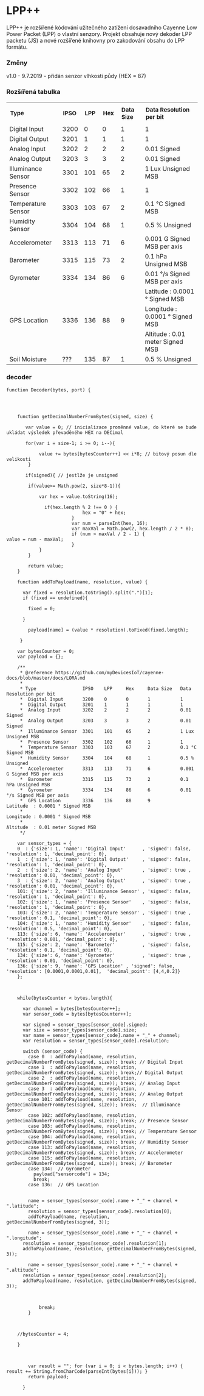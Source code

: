 # LPP++

LPP++ je rozšířené kódování užitečného zatížení dosavadního Cayenne Low Power Packet (LPP) o vlastní senzory. Projekt obsahuje nový dekoder LPP packetu (JS) a nové rozšířené knihovny pro zakodování obsahu do LPP formátu. 

### Změny

v1.0 - 9.7.2019 - přidán senzor vlhkosti půdy (HEX = 87)

### Rozšířená tabulka

<table style="width: 100%;">
<tbody>
<tr>
<td style="font-size: 15px; padding: 10px;"><b>Type</b></td>
<td style="font-size: 15px; padding: 10px;"><b>IPSO</b></td>
<td style="font-size: 15px; padding: 10px;"><b>LPP</b></td>
<td style="font-size: 15px; padding: 10px;"><b>Hex</b></td>
<td style="font-size: 15px; padding: 10px;"><b>Data Size</b></td>
<td style="font-size: 15px; padding: 10px;"><b>Data Resolution per bit</b></td>
</tr>
<tr>
<td>Digital Input</td>
<td>3200</td>
<td>0</td>
<td>0</td>
<td>1</td>
<td>1</td>
</tr>
<tr>
<td>Digital Output</td>
<td>3201</td>
<td>1</td>
<td>1</td>
<td>1</td>
<td>1</td>
</tr>
<tr>
<td>Analog Input</td>
<td>3202</td>
<td>2</td>
<td>2</td>
<td>2</td>
<td>0.01 Signed</td>
</tr>
<tr>
<td>Analog Output</td>
<td>3203</td>
<td>3</td>
<td>3</td>
<td>2</td>
<td>0.01 Signed</td>
</tr>
<tr>
<td>Illuminance Sensor</td>
<td>3301</td>
<td>101</td>
<td>65</td>
<td>2</td>
<td>1 Lux Unsigned MSB</td>
</tr>
<tr>
<td>Presence Sensor</td>
<td>3302</td>
<td>102</td>
<td>66</td>
<td>1</td>
<td>1</td>
</tr>
<tr>
<td>Temperature Sensor</td>
<td>3303</td>
<td>103</td>
<td>67</td>
<td>2</td>
<td>0.1 °C Signed MSB</td>
</tr>
<tr>
<td>Humidity Sensor</td>
<td>3304</td>
<td>104</td>
<td>68</td>
<td>1</td>
<td>0.5 % Unsigned</td>
</tr>
<tr>
<td>Accelerometer</td>
<td>3313</td>
<td>113</td>
<td>71</td>
<td>6</td>
<td>0.001 G Signed MSB per axis</td>
</tr>
<tr>
<td>Barometer</td>
<td>3315</td>
<td>115</td>
<td>73</td>
<td>2</td>
<td>0.1 hPa Unsigned MSB</td>
</tr>
<tr>
<td>Gyrometer</td>
<td>3334</td>
<td>134</td>
<td>86</td>
<td>6</td>
<td>0.01 °/s Signed MSB per axis</td>
</tr>
<tr>
<td rowspan="3">GPS Location</td>
<td rowspan="3">3336</td>
<td rowspan="3">136</td>
<td rowspan="3">88</td>
<td rowspan="3">9</td>
<td>Latitude : 0.0001 ° Signed MSB</td>
</tr>
<tr>
<td>Longitude : 0.0001 ° Signed MSB</td>
</tr>
<tr>
<td>Altitude : 0.01 meter Signed MSB</td>
</tr>
<tr>
  <td>Soil Moisture</td>
  <td>???</td>
  <td>135</td>
  <td>87</td>
  <td>1</td>
  <td>0.5 % Unsigned</td>
</tr>
</tbody>
</table>


### decoder
```
function Decoder(bytes, port) {




    function getDecimalNumberFromBytes(signed, size) {

       var value = 0; // inicializace proměnné value, do které se bude ukládat výsledek převaděného HEX na DECimal
       
       for(var i = size-1; i >= 0; i--){
              
            value += bytes[bytesCounter++] << i*8; // bitový posun dle velikosti 
        }
       
       if(signed){ // jestlže je unsigned

        if(value>= Math.pow(2, size*8-1)){
          
            var hex = value.toString(16);
                        
              if(hex.length % 2 !== 0 ) {
                            hex = "0" + hex;
                        }
                        var num = parseInt(hex, 16);
                        var maxVal = Math.pow(2, hex.length / 2 * 8);
                        if (num > maxVal / 2 - 1) {
value = num - maxVal;
                        }
            }           
        }
        
        return value;
    }

    function addToPayload(name, resolution, value) {
      
      var fixed = resolution.toString().split(".")[1];
      if (fixed == undefined){
        
        fixed = 0;
        
      }

        payload[name] = (value * resolution).toFixed(fixed.length);

     }

    var bytesCounter = 0;
    var payload = {};

    /**
     * @reference https://github.com/myDevicesIoT/cayenne-docs/blob/master/docs/LORA.md
     * 
     * Type                 IPSO    LPP     Hex     Data Size   Data Resolution per bit
     *  Digital Input       3200    0       0       1           1
     *  Digital Output      3201    1       1       1           1
     *  Analog Input        3202    2       2       2           0.01 Signed
     *  Analog Output       3203    3       3       2           0.01 Signed
     *  Illuminance Sensor  3301    101     65      2           1 Lux Unsigned MSB
     *  Presence Sensor     3302    102     66      1           1
     *  Temperature Sensor  3303    103     67      2           0.1 °C Signed MSB
     *  Humidity Sensor     3304    104     68      1           0.5 % Unsigned
     *  Accelerometer       3313    113     71      6           0.001 G Signed MSB per axis
     *  Barometer           3315    115     73      2           0.1 hPa Unsigned MSB
     *  Gyrometer           3334    134     86      6           0.01 °/s Signed MSB per axis
     *  GPS Location        3336    136     88      9           Latitude  : 0.0001 ° Signed MSB
     *                                                          Longitude : 0.0001 ° Signed MSB
     *                                                          Altitude  : 0.01 meter Signed MSB
     */
    
    var sensor_types = { 
    0  : {'size': 1, 'name': 'Digital Input'      , 'signed': false, 'resolution': 1, 'decimal_point': 0},
    1  : {'size': 1, 'name': 'Digital Output'     , 'signed': false, 'resolution': 1, 'decimal_point': 0},
    2  : {'size': 2, 'name': 'Analog Input'       , 'signed': true , 'resolution': 0.01, 'decimal_point': 0},
    3  : {'size': 2, 'name': 'Analog Output'      , 'signed': true , 'resolution': 0.01, 'decimal_point': 0},
    101: {'size': 2, 'name': 'Illuminance Sensor' , 'signed': false, 'resolution': 1, 'decimal_point': 0},
    102: {'size': 1, 'name': 'Presence Sensor'    , 'signed': false, 'resolution': 1, 'decimal_point': 0},
    103: {'size': 2, 'name': 'Temperature Sensor' , 'signed': true , 'resolution': 0.1, 'decimal_point': 0},
    104: {'size': 1, 'name': 'Humidity Sensor'    , 'signed': false, 'resolution': 0.5, 'decimal_point': 0},
    113: {'size': 6, 'name': 'Accelerometer'      , 'signed': true , 'resolution': 0.001, 'decimal_point': 0},
    115: {'size': 2, 'name': 'Barometer'          , 'signed': false, 'resolution': 0.1, 'decimal_point': 0},
    134: {'size': 6, 'name': 'Gyrometer'          , 'signed': true , 'resolution': 0.01, 'decimal_point': 0},
    136: {'size': 9, 'name': 'GPS Location' , 'signed': false, 'resolution': [0.0001,0.0001,0.01],  'decimal_point': [4,4,0.2]}
    };
    
    
    
    while(bytesCounter < bytes.length){
      
      var channel = bytes[bytesCounter++];
      var sensor_code = bytes[bytesCounter++];
      
      var signed = sensor_types[sensor_code].signed;
      var size = sensor_types[sensor_code].size;
      var name = sensor_types[sensor_code].name + "_" + channel;
      var resolution = sensor_types[sensor_code].resolution;
    
      switch (sensor_code) {
        case 0  : addToPayload(name, resolution, getDecimalNumberFromBytes(signed, size)); break; // Digital Input
        case 1  : addToPayload(name, resolution, getDecimalNumberFromBytes(signed, size)); break;// Digital Output
        case 2  : addToPayload(name, resolution, getDecimalNumberFromBytes(signed, size)); break; // Analog Input
        case 3  : addToPayload(name, resolution, getDecimalNumberFromBytes(signed, size)); break; // Analog Output
        case 101: addToPayload(name, resolution, getDecimalNumberFromBytes(signed, size)); break;  // Illuminance Sensor
        case 102: addToPayload(name, resolution, getDecimalNumberFromBytes(signed, size)); break; // Presence Sensor
        case 103: addToPayload(name, resolution, getDecimalNumberFromBytes(signed, size)); break; // Temperature Sensor
        case 104: addToPayload(name, resolution, getDecimalNumberFromBytes(signed, size)); break; // Humidity Sensor
        case 113: addToPayload(name, resolution, getDecimalNumberFromBytes(signed, size)); break; // Accelerometer
        case 115: addToPayload(name, resolution, getDecimalNumberFromBytes(signed, size)); break; // Barometer
        case 134:  // Gyrometer
          payload["sensorcode"] = 134;
          break;
        case 136:  // GPS Location

        
        name = sensor_types[sensor_code].name + "_" + channel + ".latitude";
        resolution = sensor_types[sensor_code].resolution[0];
        addToPayload(name, resolution, getDecimalNumberFromBytes(signed, 3));

        name = sensor_types[sensor_code].name + "_" + channel + ".longitude";
      resolution = sensor_types[sensor_code].resolution[1];
      addToPayload(name, resolution, getDecimalNumberFromBytes(signed, 3));
        
        name = sensor_types[sensor_code].name + "_" + channel + ".altitude";
      resolution = sensor_types[sensor_code].resolution[2];
      addToPayload(name, resolution, getDecimalNumberFromBytes(signed, 3));

        
       
            break;
        }
        
        
    
    //bytesCounter = 4;
    
    }
      
    
      
        var result = ""; for (var i = 0; i < bytes.length; i++) { result += String.fromCharCode(parseInt(bytes[i])); } 
        return payload; 
      
      }
      
 ```     
